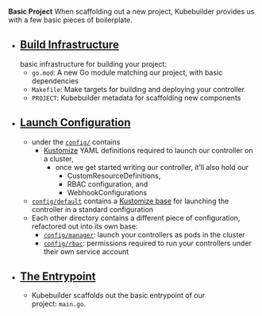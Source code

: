 **Basic Project**
   When scaffolding out a new project, Kubebuilder provides us with a few basic pieces of boilerplate.
- ## [Build Infrastructure](https://book.kubebuilder.io/cronjob-tutorial/basic-project.html#build-infrastructure) 
  basic infrastructure for building your project:
	- `go.mod`: A new Go module matching our project, with basic dependencies
	- `Makefile`: Make targets for building and deploying your controller
	- `PROJECT`: Kubebuilder metadata for scaffolding new components
- ## [Launch Configuration](https://book.kubebuilder.io/cronjob-tutorial/basic-project.html#launch-configuration)
	- under the [`config/`](https://github.com/kubernetes-sigs/kubebuilder/tree/master/docs/book/src/cronjob-tutorial/testdata/project/config) contains
		- [Kustomize](https://sigs.k8s.io/kustomize) YAML definitions required to launch our controller on a cluster, 
			- once we get started writing our controller, it’ll also hold our 
				- CustomResourceDefinitions, 
				- RBAC configuration, and 
				- WebhookConfigurations
	- [`config/default`](https://github.com/kubernetes-sigs/kubebuilder/tree/master/docs/book/src/cronjob-tutorial/testdata/project/config/default) contains a [Kustomize base](https://github.com/kubernetes-sigs/kubebuilder/blob/master/docs/book/src/cronjob-tutorial/testdata/project/config/default/kustomization.yaml) for launching the controller in a standard configuration
	- Each other directory contains a different piece of configuration, refactored out into its own base:
		- [`config/manager`](https://github.com/kubernetes-sigs/kubebuilder/tree/master/docs/book/src/cronjob-tutorial/testdata/project/config/manager): launch your controllers as pods in the cluster
		- [`config/rbac`](https://github.com/kubernetes-sigs/kubebuilder/tree/master/docs/book/src/cronjob-tutorial/testdata/project/config/rbac): permissions required to run your controllers under their own service account
- ## [The Entrypoint](https://book.kubebuilder.io/cronjob-tutorial/basic-project.html#the-entrypoint)
	- Kubebuilder scaffolds out the basic entrypoint of our project: `main.go`.


